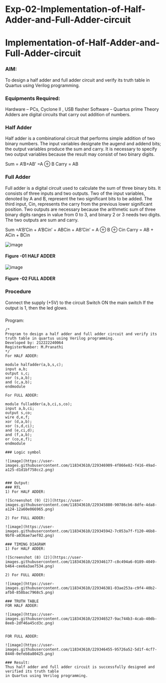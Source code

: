 # Exp-02-Implementation-of-Half-Adder-and-Full-Adder-circuit

# Implementation-of-Half-Adder-and-Full-Adder-circuit
### AIM:
To design a half adder and full adder circuit and verify its truth table in Quartus using Verilog programming.

### Equipments Required:
Hardware – PCs, Cyclone II , USB flasher
Software – Quartus prime
Theory
Adders are digital circuits that carry out addition of numbers.

### Half Adder
Half adder is a combinational circuit that performs simple addition of two binary numbers. The input variables designate the augend and addend bits; the output variables produce the sum and carry. It is necessary to specify two output variables because the result may consist of two binary digits.

Sum = A’B+AB’ =A ⊕ B Carry = AB

### Full Adder
Full adder is a digital circuit used to calculate the sum of three binary bits. It consists of three inputs and two outputs. Two of the input variables, denoted by A and B, represent the two significant bits to be added. The third input, Cin, represents the carry from the previous lower significant position. Two outputs are necessary because the arithmetic sum of three binary digits ranges in value from 0 to 3, and binary 2 or 3 needs two digits. The two outputs are sum and carry.

Sum =A’B’Cin + A’BCin’ + ABCin + AB’Cin’ = A ⊕ B ⊕ Cin Carry = AB + ACin + BCin

 ![image](https://user-images.githubusercontent.com/36288975/163552156-a13e5a56-c638-4110-97d9-8896907c8d25.png)

#### Figure -01 HALF ADDER 


![image](https://user-images.githubusercontent.com/36288975/163552057-b3547877-6d07-45b4-b7e0-bcfebfad9e1d.png)

#### Figure -02 FULL ADDER 

### Procedure

Connect the supply (+5V) to the circuit
Switch ON the main switch
If the output is 1, then the led glows.
### 
Program:
```
/*
Program to design a half adder and full adder circuit and verify its truth table in quartus using Verilog programming.
Developed by: 212222240064
RegisterNumber: M.Pranathi
*/
For HALF ADDER:

module halfadder(a,b,s,c);
input a,b;
output s,c;
xor (s,a,b);
and (c,a,b);
endmodule

For FULL ADDER:

module fulladder(a,b,ci,s,co);
input a,b,ci;
output s,co;
wire d,e,f;
xor (d,a,b);
xor (s,d,ci);
and (e,ci,d);
and (f,a,b);
or (co,e,f);
endmodule

### Logic symbol 

![image](https://user-images.githubusercontent.com/118343610/229346909-4f866e82-f416-49ad-a125-d1d1bf758cc2.png)


### Output:
### RTL
1) For HALF ADDER:

![Screenshot (9) (2)](https://user-images.githubusercontent.com/118343610/229345880-90786cb6-8dfe-4da8-a124-12a60e066965.png)

2) For FULL ADDER:

![image](https://user-images.githubusercontent.com/118343610/229345942-7c053a7f-f120-46b8-9bf0-a036ae7aef02.png)

### TIMING DIAGRAM
1) For HALF ADDER:

![Screenshot (8) (2)](https://user-images.githubusercontent.com/118343610/229346177-c8c494a6-0189-4049-b464-cee6a3ae7534.png)

2) For FULL ADDER:

![image](https://user-images.githubusercontent.com/118343610/229346381-03ae253a-c9f4-40b2-afb0-858bac7968c5.png)

### TRUTH TABLE
FOR HALF ADDER:

![image](https://user-images.githubusercontent.com/118343610/229346527-9ac744b3-4cab-40db-8eeb-2df46a45cd3c.png)


FOR FULL ADDER:

![image](https://user-images.githubusercontent.com/118343610/229346455-95726a52-5d1f-4cf7-8440-0efeb8a80425.png)

### Result:
Thus half adder and full adder circuit is successfully designed and verified its truth table
in Quartus using Verilog programming.
